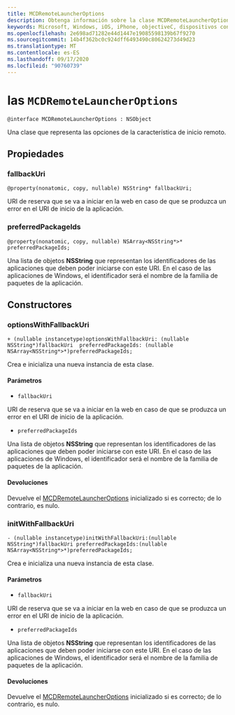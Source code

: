 ```yaml
---
title: MCDRemoteLauncherOptions
description: Obtenga información sobre la clase MCDRemoteLauncherOptions. Esta clase representa las opciones de la característica de inicio remoto.
keywords: Microsoft, Windows, iOS, iPhone, objectiveC, dispositivos conectados, proyecto Roma
ms.openlocfilehash: 2e698ad71282e44d1447e19085598139b67f9270
ms.sourcegitcommit: 14b4f362bc0c924dff6493490c80624273d49d23
ms.translationtype: MT
ms.contentlocale: es-ES
ms.lasthandoff: 09/17/2020
ms.locfileid: "90760739"
---
```

# <a name="class-mcdremotelauncheroptions"></a>las `MCDRemoteLauncherOptions` 

```
@interface MCDRemoteLauncherOptions : NSObject
```  

Una clase que representa las opciones de la característica de inicio remoto.

## <a name="properties"></a>Propiedades

### <a name="fallbackuri"></a>fallbackUri
`@property(nonatomic, copy, nullable) NSString* fallbackUri;`

URI de reserva que se va a iniciar en la web en caso de que se produzca un error en el URI de inicio de la aplicación.

### <a name="preferredpackageids"></a>preferredPackageIds
`@property(nonatomic, copy, nullable) NSArray<NSString*>* preferredPackageIds;`

Una lista de objetos **NSString** que representan los identificadores de las aplicaciones que deben poder iniciarse con este URI. En el caso de las aplicaciones de Windows, el identificador será el nombre de la familia de paquetes de la aplicación.

## <a name="constructors"></a>Constructores

### <a name="optionswithfallbackuri"></a>optionsWithFallbackUri
`+ (nullable instancetype)optionsWithFallbackUri: (nullable NSString*)fallbackUri  preferredPackageIds: (nullable NSArray<NSString*>*)preferredPackageIds;`

Crea e inicializa una nueva instancia de esta clase.

#### <a name="parameters"></a>Parámetros
* `fallbackUri` 

URI de reserva que se va a iniciar en la web en caso de que se produzca un error en el URI de inicio de la aplicación.

* `preferredPackageIds` 

Una lista de objetos **NSString** que representan los identificadores de las aplicaciones que deben poder iniciarse con este URI. En el caso de las aplicaciones de Windows, el identificador será el nombre de la familia de paquetes de la aplicación.

#### <a name="returns"></a>Devoluciones
Devuelve el [MCDRemoteLauncherOptions](MCDRemoteLauncherOptions.md) inicializado si es correcto; de lo contrario, es nulo.

### <a name="initwithfallbackuri"></a>initWithFallbackUri
`- (nullable instancetype)initWithFallbackUri:(nullable NSString*)fallbackUri preferredPackageIds:(nullable NSArray<NSString*>*)preferredPackageIds;`

Crea e inicializa una nueva instancia de esta clase.

#### <a name="parameters"></a>Parámetros
* `fallbackUri` 

URI de reserva que se va a iniciar en la web en caso de que se produzca un error en el URI de inicio de la aplicación.

* `preferredPackageIds` 

Una lista de objetos **NSString** que representan los identificadores de las aplicaciones que deben poder iniciarse con este URI. En el caso de las aplicaciones de Windows, el identificador será el nombre de la familia de paquetes de la aplicación.

#### <a name="returns"></a>Devoluciones
Devuelve el [MCDRemoteLauncherOptions](MCDRemoteLauncherOptions.md) inicializado si es correcto; de lo contrario, es nulo.